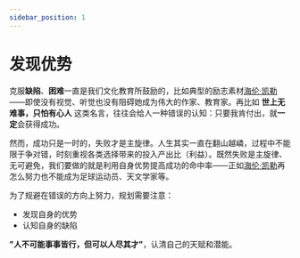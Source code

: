 ```yaml
---
sidebar_position: 1
---
```


# 发现优势

克服**缺陷**、**困难**一直是我们文化教育所鼓励的，比如典型的励志素材[海伦·凯勒](https://zh.wikipedia.org/zh-cn/%E6%B5%B7%E5%80%AB%C2%B7%E5%87%B1%E5%8B%92)——即使没有视觉、听觉也没有阻碍她成为伟大的作家、教育家。再比如 **世上无难事，只怕有心人** 这类名言，往往会给人一种错误的认知：只要我肯付出，就**一定**会获得成功。

然而，成功只是一时的，失败才是主旋律。人生其实一直在翻山越嶙，过程中不能限于争对错，时刻重视各类选择带来的投入产出比（利益）。既然失败是主旋律、无可避免，我们要做的就是利用自身优势提高成功的命中率——正如[海伦·凯勒](https://zh.wikipedia.org/zh-cn/%E6%B5%B7%E5%80%AB%C2%B7%E5%87%B1%E5%8B%92)再怎么努力也不能成为足球运动员、天文学家等。

为了规避在错误的方向上努力，规划需要注意：

- 发现自身的优势
- 认知自身的缺陷

**"人不可能事事皆行，但可以人尽其才"**，认清自己的天赋和潜能。
